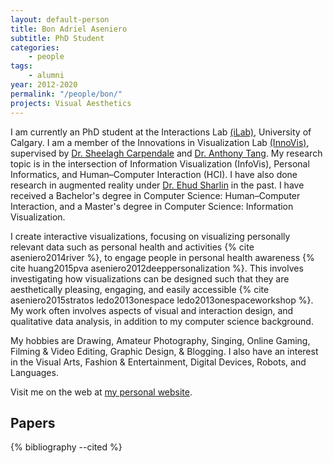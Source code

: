 ```yaml
---
layout: default-person
title: Bon Adriel Aseniero
subtitle: PhD Student
categories:
    - people
tags:
    - alumni
year: 2012-2020
permalink: "/people/bon/"
projects: Visual Aesthetics
---
```


I am currently an PhD student at the Interactions Lab [(iLab)](http://ilab.cpsc.ucalgary.ca/), University of Calgary. I am a member of the Innovations in Visualization Lab [(InnoVis)](http://innovis.cpsc.ucalgary.ca/), supervised by [Dr. Sheelagh Carpendale](http://pages.cpsc.ucalgary.ca/~sheelagh/wiki/pmwiki.php) and [Dr. Anthony Tang](http://hcitang.org/). My research topic is in the intersection of Information Visualization (InfoVis), Personal Informatics, and Human–Computer Interaction (HCI). I have also done research in augmented reality under [Dr. Ehud Sharlin](http://pages.cpsc.ucalgary.ca/~ehud/) in the past. I have received a Bachelor's degree in Computer Science: Human–Computer Interaction, and a Master's degree in Computer Science: Information Visualization.

I create interactive visualizations, focusing on visualizing personally relevant data such as personal health and activities {% cite aseniero2014river %}, to engage people in personal health awareness {% cite huang2015pva aseniero2012deeppersonalization %}. This involves investigating how visualizations can be designed such that they are aesthetically pleasing, engaging, and easily accessible {% cite aseniero2015stratos ledo2013onespace ledo2013onespaceworkshop %}. My work often involves aspects of visual and interaction design, and qualitative data analysis, in addition to my computer science background. 

My hobbies are Drawing, Amateur Photography, Singing, Online Gaming, Filming & Video Editing, Graphic Design, & Blogging. I also have an interest in the Visual Arts, Fashion & Entertainment, Digital Devices, Robots, and Languages. 

Visit me on the web at [my personal website](http://bonadriel.com).

## Papers

{% bibliography --cited %}
